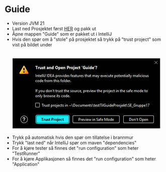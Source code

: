 <h1 class="header">Guide</h1>


<ul>

<li>Version JVM 21</li>
<li>Last ned Prosjektet først <a href="https://github.com/ChrisBSuz/SE_Gruppe17/raw/main/Guide.zip">HER</a> og pakk ut</li>
<li>Åpne mappen "Guide" som er pakket ut i IntelliJ</li>
<li>Hvis den spør om å "stole" på prosjektet så trykk på "trust project" som vist på bildet under</li>
<br /><br />
<img src="TrustProject.png"></img>
<br /><br />

<li>Trykk på automatisk hvis den spør om tillatelse i brannmur</li>
<li>Trykk "last ned" når IntelliJ spør om maven "dependencies"</li>
<li>For å kjøre tester så finnes det "run configuration" som heter "TestRunner"</li>
<li>For å kjøre Applikasjonen så finnes det "run configuration" som heter "Application"</li>

</ul>



